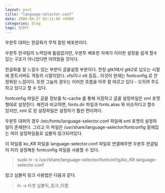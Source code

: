 ```yaml
---
layout: post
title: "language-selector.conf"
date: 2006-06-27 03:11:00 +0900
categories: blog
tags: 컴퓨터
---
```


우분투 대퍼는 한글화가 무척 잘된 배포판이다.

우분투 한국팀의 노력임에 틀림없지만, 우분투 배포판 자체가 이러한 설정을 쉽게 할수 있는 구조가 아니었다면 어려웠을 것이다.

한글화를 잘 느낄수 있는 부분이 글꼴설정 부분이다. 한창 gtk1에서 gtk2로 넘오는 시절에 폰트서버도 격동의 시절이었다. xfs이나 xtt 등등.. 이것이 현재는 fontconfig 로 안정화된 느낌이다. 또한 그놈의 경우는 이러한 흐름을 아주 잘 따르고 있다 - 오히려 주도하고 있다고 할 수 있다.

fontconfig 파일은 글꼴 정보를 fc-cache 를 통해 저장하고 글꼴 설정파일은 xml 포맷 형태로 설정한다. 예전과 비교하면, fonts.dir 파일과 fonts.alias 와 비슷하다고 할수 있지만, xml 로 된 설정파일은 설정하기 훨씬 편리하다.

우분투 대퍼의 경우 /etc/fonts/language-selector.conf 파일에 xml 포맷의 설정파일이 존재한다. 그리고 이 파일은 /usr/share/language-selector/fontconfig 밑에있는 여러 설정파일들로 심볼릭 링크되어있다.

이 파일중 ko_KR 파일을 language-selector.conf 파일로 연결해주면 우분투 한글팀이 미리 설정해둔 fontconfig 파일을 사용할 수 있다.

> sudo ln -s /usr/share/language-selector/fontconfig/ko_KR language-selector.conf

참고 심볼릭 링크 사용법은 다음과 같다.

> ln -s 타겟 심볼릭_링크_이름

